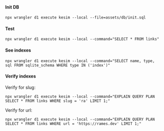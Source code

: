 
#### Init DB

    npx wrangler d1 execute kesim --local --file=assets/db/init.sql

#### Test

    npx wrangler d1 execute kesim --local --command="SELECT * FROM links"

#### See indexes

    npx wrangler d1 execute kesim --local --command="SELECT name, type, sql FROM sqlite_schema WHERE type IN ('index')"

#### Verify indexes

Verify for slug:

    npx wrangler d1 execute kesim --local --command="EXPLAIN QUERY PLAN SELECT * FROM links WHERE slug = 'ra' LIMIT 1;"

Verify for url:

    npx wrangler d1 execute kesim --local --command="EXPLAIN QUERY PLAN SELECT * FROM links WHERE url = 'https://rames.dev' LIMIT 1;"
